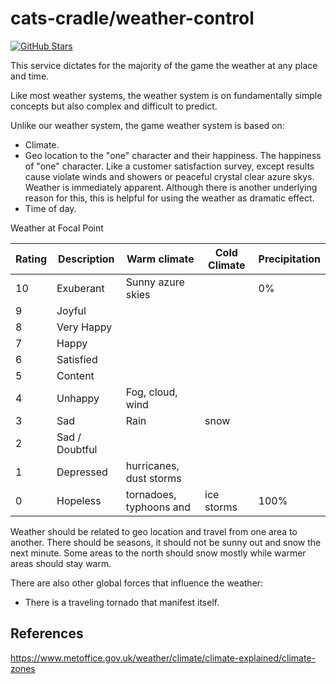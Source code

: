 # cats-cradle/weather-control

[![GitHub Stars](https://img.shields.io/github/stars/hxtree/galaxyops?style=social)](https://github.com/hxtree/galaxyops/stargazers)

This service dictates for the majority of the game the weather at any place and
time.

Like most weather systems, the weather system is on fundamentally simple
concepts but also complex and difficult to predict.

Unlike our weather system, the game weather system is based on:

- Climate.
- Geo location to the "one" character and their happiness. The happiness of
  "one" character. Like a customer satisfaction survey, except results cause
  violate winds and showers or peaceful crystal clear azure skys. Weather is
  immediately apparent. Although there is another underlying reason for this,
  this is helpful for using the weather as dramatic effect.
- Time of day.

Weather at Focal Point

| Rating | Description    | Warm climate            | Cold Climate | Precipitation |
| ------ | -------------- | ----------------------- | ------------ | ------------- |
| 10     | Exuberant      | Sunny azure skies       |              | 0%            |
| 9      | Joyful         |                         |              |               |
| 8      | Very Happy     |                         |              |               |
| 7      | Happy          |                         |              |               |
| 6      | Satisfied      |                         |              |               |
| 5      | Content        |                         |              |               |
| 4      | Unhappy        | Fog, cloud, wind        |              |               |
| 3      | Sad            | Rain                    | snow         |               |
| 2      | Sad / Doubtful |                         |              |               |
| 1      | Depressed      | hurricanes, dust storms |              |               |
| 0      | Hopeless       | tornadoes, typhoons and | ice storms   | 100%          |

Weather should be related to geo location and travel from one area to another.
There should be seasons, it should not be sunny out and snow the next minute.
Some areas to the north should snow mostly while warmer areas should stay warm.

There are also other global forces that influence the weather:

- There is a traveling tornado that manifest itself.

## References

<https://www.metoffice.gov.uk/weather/climate/climate-explained/climate-zones>
